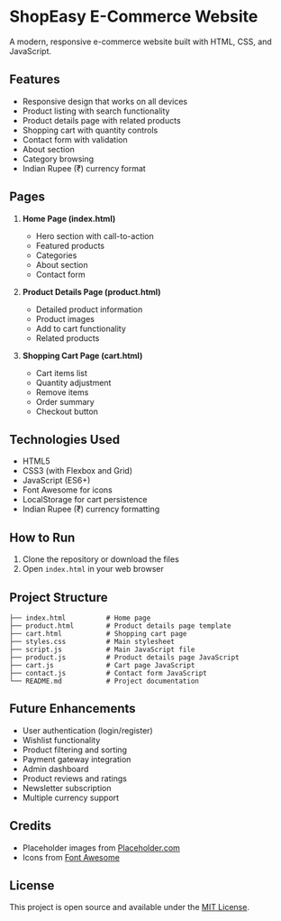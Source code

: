 # ShopEasy E-Commerce Website

A modern, responsive e-commerce website built with HTML, CSS, and JavaScript.

## Features

- Responsive design that works on all devices
- Product listing with search functionality
- Product details page with related products
- Shopping cart with quantity controls
- Contact form with validation
- About section
- Category browsing
- Indian Rupee (₹) currency format

## Pages

1. **Home Page (index.html)**
   - Hero section with call-to-action
   - Featured products
   - Categories
   - About section
   - Contact form

2. **Product Details Page (product.html)**
   - Detailed product information
   - Product images
   - Add to cart functionality
   - Related products

3. **Shopping Cart Page (cart.html)**
   - Cart items list
   - Quantity adjustment
   - Remove items
   - Order summary
   - Checkout button

## Technologies Used

- HTML5
- CSS3 (with Flexbox and Grid)
- JavaScript (ES6+)
- Font Awesome for icons
- LocalStorage for cart persistence
- Indian Rupee (₹) currency formatting

## How to Run

1. Clone the repository or download the files
2. Open `index.html` in your web browser

## Project Structure

```
├── index.html          # Home page
├── product.html        # Product details page template
├── cart.html           # Shopping cart page
├── styles.css          # Main stylesheet
├── script.js           # Main JavaScript file
├── product.js          # Product details page JavaScript
├── cart.js             # Cart page JavaScript
├── contact.js          # Contact form JavaScript
└── README.md           # Project documentation
```

## Future Enhancements

- User authentication (login/register)
- Wishlist functionality
- Product filtering and sorting
- Payment gateway integration
- Admin dashboard
- Product reviews and ratings
- Newsletter subscription
- Multiple currency support

## Credits

- Placeholder images from [Placeholder.com](https://placeholder.com/)
- Icons from [Font Awesome](https://fontawesome.com/)

## License

This project is open source and available under the [MIT License](LICENSE). 